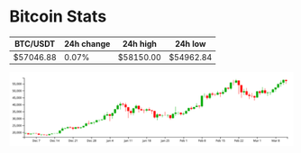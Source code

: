 # Bitcoin Stats

BTC/USDT|24h change|24h high|24h low|
|---|---|---|---|
|$57046.88|0.07%|$58150.00|$54962.84|

<img src="./chart.svg">

